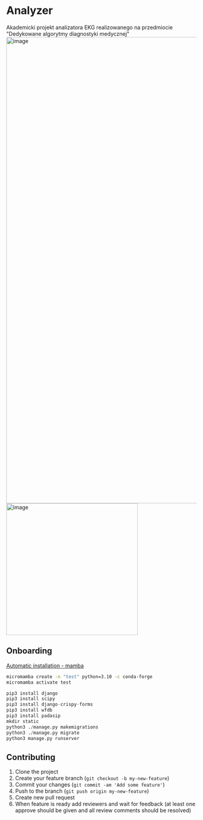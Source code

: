 # Analyzer
Akademicki projekt analizatora EKG realizowanego na przedmiocie "Dedykowane algorytmy diagnostyki medycznej"
[<img width="1231" alt="image" src="https://user-images.githubusercontent.com/22752828/202790800-678b2c61-5350-4608-bb71-5b9b9a2401cf.png">](https://coggle.it/diagram/Y3fhb71Eo51jevuX/t/-/6821abec65cb3b7c8fe64d795b9845c34a429eb27f34f7e216be326823b10820)
<img width="348" alt="image" src="https://user-images.githubusercontent.com/22752828/210072479-8b1378c2-1ad6-41ba-85e0-6bc8e585f10c.png">

## Onboarding
<!-- [How to install and use pip on macOS ](https://gist.github.com/haircut/14705555d58432a5f01f9188006a04ed) -->
[Automatic installation - mamba](https://mamba.readthedocs.io/en/latest/installation.html)

```sh
micromamba create -n "test" python=3.10 -c conda-forge
micromamba activate test
```
<!-- How to install on Debian Linux
```sh
sudo apt update
sudo apt install libffi-dev libsqlite3-dev zlib1g-dev libncurses5-dev libgdbm-dev libnss3-dev libssl-dev build-essential libreadline-dev wget libbz2-dev
wget https://www.python.org/ftp/python/3.9.16/Python-3.9.16.tgz 
tar -xf Python-3.9.16.tgz
cd Python-3.9.16
./configure --enable-optimizations
make -j 8
sudo make altinstall
``` -->
```python
pip3 install django  
pip3 install scipy
pip3 install django-crispy-forms
pip3 install wfdb
pip3 install padasip
mkdir static
python3 ./manage.py makemigrations
python3 ./manage.py migrate
python3 manage.py runserver
```

## Contributing

1. Clone the project
2. Create your feature branch (`git checkout -b my-new-feature`)
3. Commit your changes (`git commit -am 'Add some feature'`)
4. Push to the branch (`git push origin my-new-feature`)
5. Create new pull request
6. When feature is ready add reviewers and wait for feedback (at least one
   approve should be given and all review comments should be resolved)
